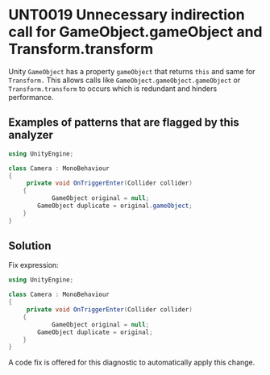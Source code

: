 # UNT0019 Unnecessary indirection call for GameObject.gameObject and Transform.transform

Unity `GameObject` has a property `gameObject` that returns `this` and same for
`Transform.` This allows calls like `GameObject.gameObject.gameObject` or
`Transform.transform` to occurs which is redundant and hinders performance.

## Examples of patterns that are flagged by this analyzer

``` csharp
using UnityEngine;

class Camera : MonoBehaviour
{
     private void OnTriggerEnter(Collider collider)
	{
        	GameObject original = null;
		GameObject duplicate = original.gameObject;
	}
}
```

## Solution

Fix expression:

```csharp
using UnityEngine;

class Camera : MonoBehaviour
{
     private void OnTriggerEnter(Collider collider)
	{
        	GameObject original = null;
		GameObject duplicate = original;
	}
}
```

A code fix is offered for this diagnostic to automatically apply this change.
